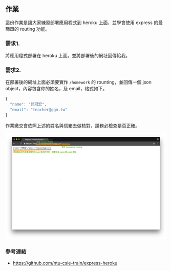 ## 作業

這份作業是讓大家練習部署應用程式到 heroku 上面，並學會使用 express 的最簡單的 routing 功能。

### 需求1.

將應用程式部署在 heroku 上面。並將部署後的網址回傳給我。


### 需求2.

在部署後的網址上面必須要實作 `/homework` 的 rounting，並回傳一個 json object，內容包含你的姓名，及 email，格式如下。
```javascript
{
  "name": "郭冠宏",
  "email": "teacher@ggm.tw"
}
```
作業繳交會依照上述的姓名與信箱去做核對，請務必檢查是否正確。

![homework](img/homework.png)

### 參考連結
* https://github.com/ntu-csie-train/express-heroku